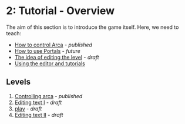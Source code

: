# 2: Tutorial - Overview

The aim of this section is to introduce the game itself. Here, we need
to teach:

- [How to control Arca](01-control-arca.md) - *published*
- [How to use Portals](02-using-portals.md) - *future*
- [The idea of editing the level](03-editing-levels.md) - *draft*
- [Using the editor and tutorials](04-editor-tuts.md)

## Levels
1. [Controlling arca](01-control-arc.md) - *published*
2. [Editing text I](02-editing-text.md#level-editing-text-i) - *draft*
3. [play](02-editing-text.md#level-play) - *draft*
4. [Editing text II](02-editing-text.md#level-editing-text-ii) - *draft*

